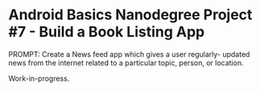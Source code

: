 # Android Basics Nanodegree Project #7 - Build a Book Listing App
PROMPT: Create a News feed app which gives a user regularly-
updated news from the internet related to a particular topic,
person, or location.

Work-in-progress.
